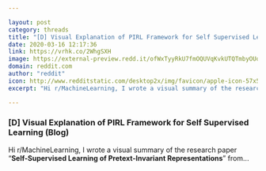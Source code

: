 ```yaml
---

layout: post
category: threads
title: "[D] Visual Explanation of PIRL Framework for Self Supervised Learning (Blog)"
date: 2020-03-16 12:17:36
link: https://vrhk.co/2WhgSXH
image: https://external-preview.redd.it/ofWxTyyRkU7fmOQUVqKvkUTQTmbyOUo1W4O7nagllkY.jpg?width=735&height=230&auto=webp&crop=735:230,smart&s=7fd31c540403639edec1acf1ed3520f12d298f1c
domain: reddit.com
author: "reddit"
icon: http://www.redditstatic.com/desktop2x/img/favicon/apple-icon-57x57.png
excerpt: "Hi r/MachineLearning, I wrote a visual summary of the research paper “**Self-Supervised Learning of Pretext-Invariant Representations**” from..."

---
```


### [D] Visual Explanation of PIRL Framework for Self Supervised Learning (Blog)

Hi r/MachineLearning, I wrote a visual summary of the research paper “**Self-Supervised Learning of Pretext-Invariant Representations**” from...